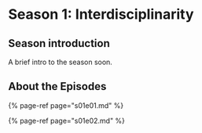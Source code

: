 # Season 1: Interdisciplinarity

## Season introduction

A brief intro to the season soon.

## About the Episodes

{% page-ref page="s01e01.md" %}

{% page-ref page="s01e02.md" %}

